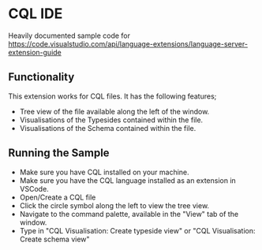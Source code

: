 # CQL IDE

Heavily documented sample code for <https://code.visualstudio.com/api/language-extensions/language-server-extension-guide>

## Functionality

This extension works for CQL files. It has the following features;

- Tree view of the file available along the left of the window.
- Visualisations of the Typesides contained within the file.
- Visualisations of the Schema contained within the file.

## Running the Sample

- Make sure you have CQL installed on your machine.
- Make sure you have the CQL language installed as an extension in VSCode.
- Open/Create a CQL file
- Click the circle symbol along the left to view the tree view.
- Navigate to the command palette, available in the "View" tab of the window.
- Type in "CQL Visualisation: Create typeside view" or "CQL Visualisation: Create schema view"